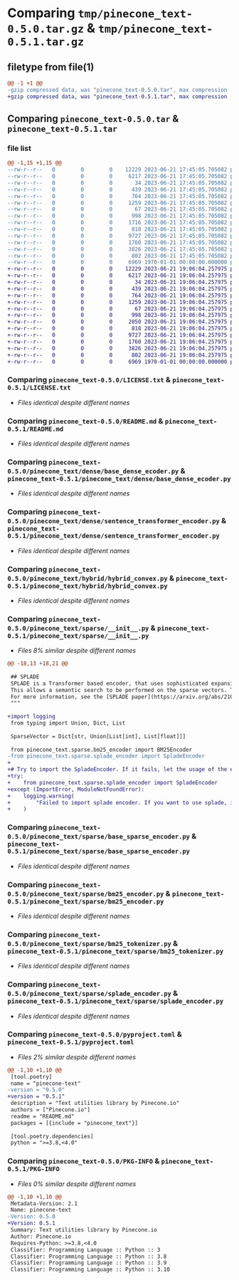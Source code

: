 # Comparing `tmp/pinecone_text-0.5.0.tar.gz` & `tmp/pinecone_text-0.5.1.tar.gz`

## filetype from file(1)

```diff
@@ -1 +1 @@
-gzip compressed data, was "pinecone_text-0.5.0.tar", max compression
+gzip compressed data, was "pinecone_text-0.5.1.tar", max compression
```

## Comparing `pinecone_text-0.5.0.tar` & `pinecone_text-0.5.1.tar`

### file list

```diff
@@ -1,15 +1,15 @@
--rw-r--r--   0        0        0    12229 2023-06-21 17:45:05.705082 pinecone_text-0.5.0/LICENSE.txt
--rw-r--r--   0        0        0     6217 2023-06-21 17:45:05.705082 pinecone_text-0.5.0/README.md
--rw-r--r--   0        0        0       34 2023-06-21 17:45:05.705082 pinecone_text-0.5.0/pinecone_text/__init__.py
--rw-r--r--   0        0        0      439 2023-06-21 17:45:05.705082 pinecone_text-0.5.0/pinecone_text/dense/__init__.py
--rw-r--r--   0        0        0      764 2023-06-21 17:45:05.705082 pinecone_text-0.5.0/pinecone_text/dense/base_dense_ecoder.py
--rw-r--r--   0        0        0     1259 2023-06-21 17:45:05.705082 pinecone_text-0.5.0/pinecone_text/dense/sentence_transformer_encoder.py
--rw-r--r--   0        0        0       67 2023-06-21 17:45:05.705082 pinecone_text-0.5.0/pinecone_text/hybrid/__init__.py
--rw-r--r--   0        0        0      998 2023-06-21 17:45:05.705082 pinecone_text-0.5.0/pinecone_text/hybrid/hybrid_convex.py
--rw-r--r--   0        0        0     1716 2023-06-21 17:45:05.705082 pinecone_text-0.5.0/pinecone_text/sparse/__init__.py
--rw-r--r--   0        0        0      818 2023-06-21 17:45:05.705082 pinecone_text-0.5.0/pinecone_text/sparse/base_sparse_encoder.py
--rw-r--r--   0        0        0     9727 2023-06-21 17:45:05.705082 pinecone_text-0.5.0/pinecone_text/sparse/bm25_encoder.py
--rw-r--r--   0        0        0     1760 2023-06-21 17:45:05.705082 pinecone_text-0.5.0/pinecone_text/sparse/bm25_tokenizer.py
--rw-r--r--   0        0        0     3826 2023-06-21 17:45:05.705082 pinecone_text-0.5.0/pinecone_text/sparse/splade_encoder.py
--rw-r--r--   0        0        0      802 2023-06-21 17:45:05.705082 pinecone_text-0.5.0/pyproject.toml
--rw-r--r--   0        0        0     6969 1970-01-01 00:00:00.000000 pinecone_text-0.5.0/PKG-INFO
+-rw-r--r--   0        0        0    12229 2023-06-21 19:06:04.257975 pinecone_text-0.5.1/LICENSE.txt
+-rw-r--r--   0        0        0     6217 2023-06-21 19:06:04.257975 pinecone_text-0.5.1/README.md
+-rw-r--r--   0        0        0       34 2023-06-21 19:06:04.257975 pinecone_text-0.5.1/pinecone_text/__init__.py
+-rw-r--r--   0        0        0      439 2023-06-21 19:06:04.257975 pinecone_text-0.5.1/pinecone_text/dense/__init__.py
+-rw-r--r--   0        0        0      764 2023-06-21 19:06:04.257975 pinecone_text-0.5.1/pinecone_text/dense/base_dense_ecoder.py
+-rw-r--r--   0        0        0     1259 2023-06-21 19:06:04.257975 pinecone_text-0.5.1/pinecone_text/dense/sentence_transformer_encoder.py
+-rw-r--r--   0        0        0       67 2023-06-21 19:06:04.257975 pinecone_text-0.5.1/pinecone_text/hybrid/__init__.py
+-rw-r--r--   0        0        0      998 2023-06-21 19:06:04.257975 pinecone_text-0.5.1/pinecone_text/hybrid/hybrid_convex.py
+-rw-r--r--   0        0        0     2050 2023-06-21 19:06:04.257975 pinecone_text-0.5.1/pinecone_text/sparse/__init__.py
+-rw-r--r--   0        0        0      818 2023-06-21 19:06:04.257975 pinecone_text-0.5.1/pinecone_text/sparse/base_sparse_encoder.py
+-rw-r--r--   0        0        0     9727 2023-06-21 19:06:04.257975 pinecone_text-0.5.1/pinecone_text/sparse/bm25_encoder.py
+-rw-r--r--   0        0        0     1760 2023-06-21 19:06:04.257975 pinecone_text-0.5.1/pinecone_text/sparse/bm25_tokenizer.py
+-rw-r--r--   0        0        0     3826 2023-06-21 19:06:04.257975 pinecone_text-0.5.1/pinecone_text/sparse/splade_encoder.py
+-rw-r--r--   0        0        0      802 2023-06-21 19:06:04.257975 pinecone_text-0.5.1/pyproject.toml
+-rw-r--r--   0        0        0     6969 1970-01-01 00:00:00.000000 pinecone_text-0.5.1/PKG-INFO
```

### Comparing `pinecone_text-0.5.0/LICENSE.txt` & `pinecone_text-0.5.1/LICENSE.txt`

 * *Files identical despite different names*

### Comparing `pinecone_text-0.5.0/README.md` & `pinecone_text-0.5.1/README.md`

 * *Files identical despite different names*

### Comparing `pinecone_text-0.5.0/pinecone_text/dense/base_dense_ecoder.py` & `pinecone_text-0.5.1/pinecone_text/dense/base_dense_ecoder.py`

 * *Files identical despite different names*

### Comparing `pinecone_text-0.5.0/pinecone_text/dense/sentence_transformer_encoder.py` & `pinecone_text-0.5.1/pinecone_text/dense/sentence_transformer_encoder.py`

 * *Files identical despite different names*

### Comparing `pinecone_text-0.5.0/pinecone_text/hybrid/hybrid_convex.py` & `pinecone_text-0.5.1/pinecone_text/hybrid/hybrid_convex.py`

 * *Files identical despite different names*

### Comparing `pinecone_text-0.5.0/pinecone_text/sparse/__init__.py` & `pinecone_text-0.5.1/pinecone_text/sparse/__init__.py`

 * *Files 8% similar despite different names*

```diff
@@ -18,13 +18,21 @@
 
 ## SPLADE
 SPLADE is a Transformer based encoder, that uses sophisticated expansion to encode documents and queries in a sparse representation.
 This allows a semantic search to be performed on the sparse vectors. The SPLADE encoder is based on the work done by the research team in Naver Labs Europe.
 For more information, see the [SPLADE paper](https://arxiv.org/abs/2109.10086). The SPLADE encoder is currently only available for inference only.
 """
 
+import logging
 from typing import Union, Dict, List
 
 SparseVector = Dict[str, Union[List[int], List[float]]]
 
 from pinecone_text.sparse.bm25_encoder import BM25Encoder
-from pinecone_text.sparse.splade_encoder import SpladeEncoder
+
+# Try to import the SpladeEncoder. If it fails, let the usage of the encoder fail.
+try:
+    from pinecone_text.sparse.splade_encoder import SpladeEncoder
+except (ImportError, ModuleNotFoundError):
+    logging.warning(
+        "Failed to import splade encoder. If you want to use splade, install the splade extra dependencies by running: `pip install pinecone-text[splade]`"
+    )
```

### Comparing `pinecone_text-0.5.0/pinecone_text/sparse/base_sparse_encoder.py` & `pinecone_text-0.5.1/pinecone_text/sparse/base_sparse_encoder.py`

 * *Files identical despite different names*

### Comparing `pinecone_text-0.5.0/pinecone_text/sparse/bm25_encoder.py` & `pinecone_text-0.5.1/pinecone_text/sparse/bm25_encoder.py`

 * *Files identical despite different names*

### Comparing `pinecone_text-0.5.0/pinecone_text/sparse/bm25_tokenizer.py` & `pinecone_text-0.5.1/pinecone_text/sparse/bm25_tokenizer.py`

 * *Files identical despite different names*

### Comparing `pinecone_text-0.5.0/pinecone_text/sparse/splade_encoder.py` & `pinecone_text-0.5.1/pinecone_text/sparse/splade_encoder.py`

 * *Files identical despite different names*

### Comparing `pinecone_text-0.5.0/pyproject.toml` & `pinecone_text-0.5.1/pyproject.toml`

 * *Files 2% similar despite different names*

```diff
@@ -1,10 +1,10 @@
 [tool.poetry]
 name = "pinecone-text"
-version = "0.5.0"
+version = "0.5.1"
 description = "Text utilities library by Pinecone.io"
 authors = ["Pinecone.io"]
 readme = "README.md"
 packages = [{include = "pinecone_text"}]
 
 [tool.poetry.dependencies]
 python = ">=3.8,<4.0"
```

### Comparing `pinecone_text-0.5.0/PKG-INFO` & `pinecone_text-0.5.1/PKG-INFO`

 * *Files 0% similar despite different names*

```diff
@@ -1,10 +1,10 @@
 Metadata-Version: 2.1
 Name: pinecone-text
-Version: 0.5.0
+Version: 0.5.1
 Summary: Text utilities library by Pinecone.io
 Author: Pinecone.io
 Requires-Python: >=3.8,<4.0
 Classifier: Programming Language :: Python :: 3
 Classifier: Programming Language :: Python :: 3.8
 Classifier: Programming Language :: Python :: 3.9
 Classifier: Programming Language :: Python :: 3.10
```

